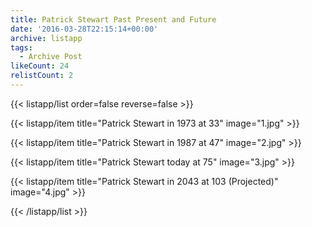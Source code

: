 ```yaml
---
title: Patrick Stewart Past Present and Future
date: '2016-03-28T22:15:14+00:00'
archive: listapp
tags: 
  - Archive Post
likeCount: 24
relistCount: 2
---
```



{{< listapp/list order=false reverse=false >}}

   {{< listapp/item title="Patrick Stewart in 1973 at 33"
      image="1.jpg" >}}

   {{< listapp/item title="Patrick Stewart in 1987 at 47"
      image="2.jpg" >}}

   {{< listapp/item title="Patrick Stewart today at 75"
      image="3.jpg" >}}

   {{< listapp/item title="Patrick Stewart in 2043 at 103 (Projected)"
      image="4.jpg" >}}

{{< /listapp/list >}}
